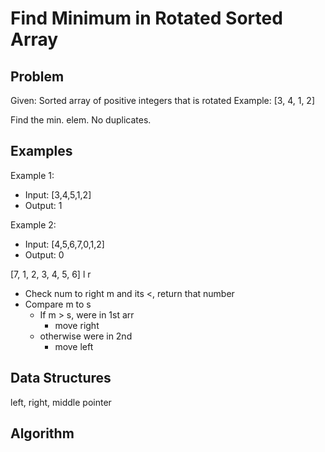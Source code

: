 # Find Minimum in Rotated Sorted Array #

## Problem ##

Given: Sorted array of positive integers that is rotated
Example: [3, 4, 1, 2]

Find the min. elem.
No duplicates.

## Examples ##

Example 1:
- Input: [3,4,5,1,2] 
- Output: 1

Example 2:
- Input: [4,5,6,7,0,1,2]
- Output: 0

[7, 1, 2, 3, 4, 5, 6]
 l  r

- Check num to right m and its <, return that number
- Compare m to s
  - If m > s, were in 1st arr
    - move right
  - otherwise were in 2nd
    - move left

## Data Structures ##

left, right, middle pointer

## Algorithm ##

